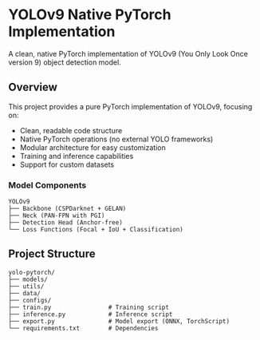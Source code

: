 # YOLOv9 Native PyTorch Implementation

A clean, native PyTorch implementation of YOLOv9 (You Only Look Once version 9) object detection model.

## Overview

This project provides a pure PyTorch implementation of YOLOv9, focusing on:
- Clean, readable code structure
- Native PyTorch operations (no external YOLO frameworks)
- Modular architecture for easy customization
- Training and inference capabilities
- Support for custom datasets

### Model Components

```
YOLOv9
├── Backbone (CSPDarknet + GELAN)
├── Neck (PAN-FPN with PGI)
├── Detection Head (Anchor-free)
└── Loss Functions (Focal + IoU + Classification)
```

## Project Structure

```
yolo-pytorch/
├── models/
├── utils/
├── data/
├── configs/
├── train.py                # Training script
├── inference.py            # Inference script
├── export.py               # Model export (ONNX, TorchScript)
└── requirements.txt        # Dependencies
```

